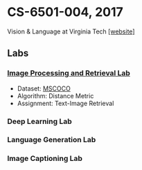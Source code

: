 # CS-6501-004, 2017
Vision & Language at Virginia Tech [[website]](http://www.cs.virginia.edu/~vicente/vislang/)

## Labs

### [Image Processing and Retrieval Lab](lab1)
- Dataset: [MSCOCO](http://mscoco.org)
- Algorithm: Distance Metric
- Assignment: Text-Image Retrieval

### Deep Learning Lab

### Language Generation Lab

### Image Captioning Lab

